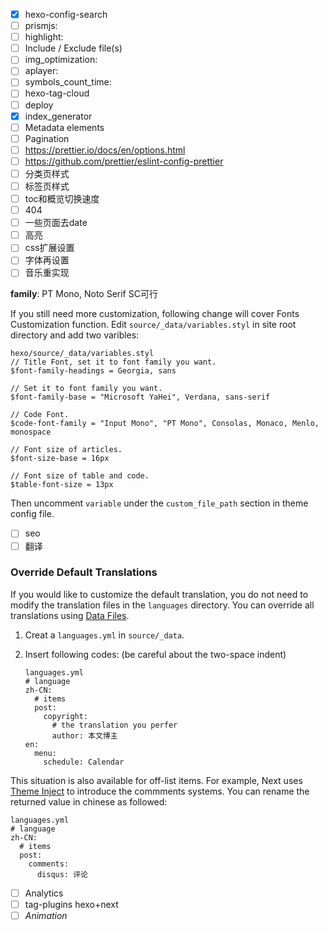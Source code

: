 - [x] hexo-config-search
- [ ] prismjs:
- [ ] highlight:
- [ ] Include / Exclude file(s)
- [ ] img_optimization:
- [ ] aplayer:
- [ ] symbols_count_time:
- [ ] hexo-tag-cloud
- [ ] deploy
- [x] index_generator
- [ ] Metadata elements
- [ ] Pagination
- [ ] https://prettier.io/docs/en/options.html
- [ ] https://github.com/prettier/eslint-config-prettier
- [ ] 分类页样式
- [ ] 标签页样式
- [ ] toc和概览切换速度
- [ ] 404
- [ ] 一些页面去date
- [ ] 高亮
- [ ] css扩展设置
- [ ] 字体再设置
- [ ] 音乐重实现

**family**: PT Mono, Noto Serif SC可行

If you still need more customization, following change will cover Fonts Customization function. Edit `source/_data/variables.styl` in site root directory and add two varibles:

```
hexo/source/_data/variables.styl
// Title Font, set it to font family you want.
$font-family-headings = Georgia, sans

// Set it to font family you want.
$font-family-base = "Microsoft YaHei", Verdana, sans-serif

// Code Font.
$code-font-family = "Input Mono", "PT Mono", Consolas, Monaco, Menlo, monospace

// Font size of articles.
$font-size-base = 16px

// Font size of table and code.
$table-font-size = 13px
```

Then uncomment `variable` under the `custom_file_path` section in theme config file.

- [ ] seo
- [ ] 翻译
 ### Override Default Translations

  If you would like to customize the default translation, you do not need to modify the translation files in the `languages` directory. You can override all translations using [Data Files](https://hexo.io/docs/data-files).

  1. Creat a `languages.yml` in `source/_data`.

  2. Insert following codes: (be careful about the two-space indent)

     ```
     languages.yml
     # language
     zh-CN:
       # items
       post:
         copyright:
           # the translation you perfer
           author: 本文博主
     en:
       menu:
         schedule: Calendar
     ```

  This situation is also available for off-list items. For example, Next uses [Theme Inject](https://theme-next.js.org/docs/advanced-settings/injects.html) to introduce the commments systems. You can rename the returned value in chinese as followed:

  ```
  languages.yml
  # language
  zh-CN:
    # items
    post:
      comments:
        disqus: 评论
  ```

- [ ] Analytics
- [ ] tag-plugins hexo+next
- [ ] *Animation*